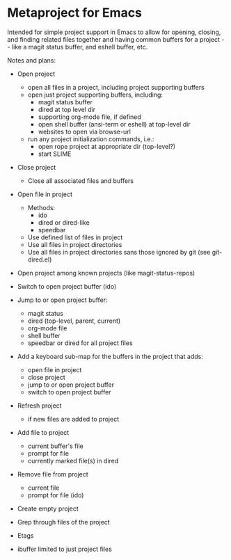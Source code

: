 Metaproject for Emacs
=====================

Intended for simple project support in Emacs to allow for opening,
closing, and finding related files together and having common buffers
for a project -- like a magit status buffer, and eshell buffer, etc.

Notes and plans:

- Open project
  - open all files in a project, including project supporting buffers
  - open just project supporting buffers, including:
    - magit status buffer
    - dired at top level dir
    - supporting org-mode file, if defined
    - open shell buffer (ansi-term or eshell) at top-level dir
    - websites to open via browse-url
  - run any project initialization commands, i.e.:
    - open rope project at appropriate dir (top-level?)
    - start SLIME

- Close project
  - Close all associated files and buffers

- Open file in project
  - Methods:
    - ido
    - dired or dired-like
    - speedbar
  - Use defined list of files in project
  - Use all files in project directories
  - Use all files in project directories sans those ignored by git
    (see git-dired.el)

- Open project among known projects (like magit-status-repos)

- Switch to open project buffer (ido)

- Jump to or open project buffer:
  - magit status
  - dired (top-level, parent, current)
  - org-mode file
  - shell buffer
  - speedbar or dired for all project files

- Add a keyboard sub-map for the buffers in the project that adds:
  - open file in project
  - close project
  - jump to or open project buffer
  - switch to open project buffer

- Refresh project
  - if new files are added to project

- Add file to project
  - current buffer's file
  - prompt for file
  - currently marked file(s) in dired

- Remove file from project
  - current file
  - prompt for file (ido)

- Create empty project

- Grep through files of the project

- Etags

- ibuffer limited to just project files

